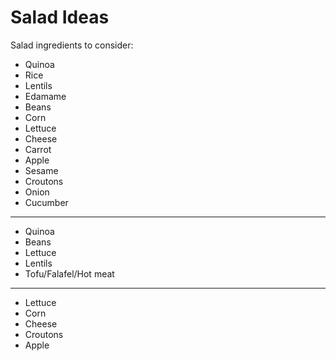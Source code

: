 # Salad Ideas
Salad ingredients to consider:
* Quinoa
* Rice
* Lentils
* Edamame
* Beans
* Corn
* Lettuce
* Cheese
* Carrot
* Apple
* Sesame
* Croutons
* Onion
* Cucumber

---

* Quinoa
* Beans
* Lettuce
* Lentils
* Tofu/Falafel/Hot meat

---

* Lettuce
* Corn
* Cheese
* Croutons
* Apple
